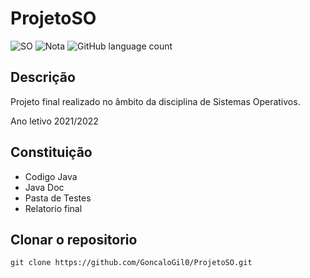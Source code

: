 # ProjetoSO

![SO](https://img.shields.io/badge/Faculdade-SO-green)
![Nota](https://img.shields.io/badge/Nota%20final-14-green)
![GitHub language count](https://img.shields.io/github/languages/count/GoncaloGil0/ProjetoSO)

## Descrição
Projeto final realizado no âmbito da disciplina de Sistemas Operativos.

Ano letivo 2021/2022

## Constituição
- Codigo Java
- Java Doc
- Pasta de Testes
- Relatorio final


## Clonar o repositorio
``` 
git clone https://github.com/GoncaloGil0/ProjetoSO.git
```
